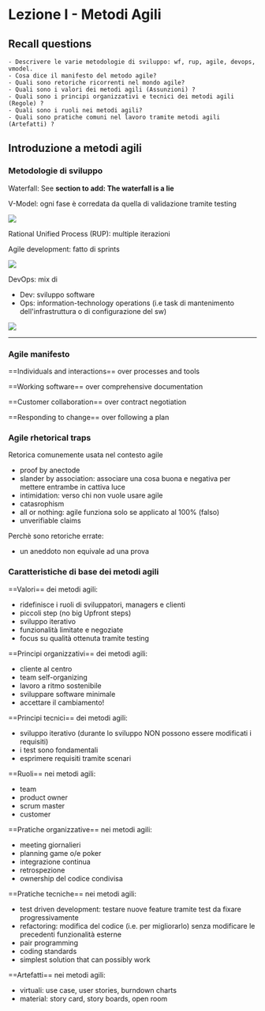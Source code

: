 # Lezione I - Metodi Agili

## Recall questions
    - Descrivere le varie metodologie di sviluppo: wf, rup, agile, devops, vmodel.
    - Cosa dice il manifesto del metodo agile?
    - Quali sono retoriche ricorrenti nel mondo agile?
    - Quali sono i valori dei metodi agili (Assunzioni) ?
    - Quali sono i principi organizzativi e tecnici dei metodi agili (Regole) ?
    - Quali sono i ruoli nei metodi agili?
    - Quali sono pratiche comuni nel lavoro tramite metodi agili (Artefatti) ?

## Introduzione a metodi agili

### Metodologie di sviluppo

Waterfall: See **section to add: The waterfall is a lie**

V-Model: ogni fase è corredata da quella di validazione tramite testing 

![](../../../Agile/vmodel.png)

Rational Unified Process (RUP): multiple iterazioni

Agile development: fatto di sprints

![](../../../Agile/agile.png)

DevOps: mix di 
- Dev: sviluppo software
- Ops: information-technology operations (i.e task di mantenimento dell'infrastruttura o
       di configurazione del sw)

![](../../../Agile/devops.png)

---

### Agile manifesto

==Individuals and interactions== over processes and tools

==Working software== over comprehensive documentation

==Customer collaboration== over contract negotiation

==Responding to change== over following a plan

### Agile rhetorical traps

Retorica comunemente usata nel contesto agile
- proof by anectode
- slander by association: associare una cosa buona e negativa per mettere entrambe in cattiva luce
- intimidation: verso chi non vuole usare agile 
- catasrophism
- all or nothing: agile funziona solo se applicato al 100% (falso)
- unverifiable claims

Perchè sono retoriche errate:
- un aneddoto non equivale ad una prova


### Caratteristiche di base dei metodi agili

==Valori== dei metodi agili:
- ridefinisce i ruoli di sviluppatori, managers e clienti
- piccoli step (no big Upfront steps)
- sviluppo iterativo
- funzionalità limitate e negoziate
- focus su qualità ottenuta tramite testing

==Principi organizzativi== dei metodi agili: 
- cliente al centro
- team self-organizing
- lavoro a ritmo sostenibile
- sviluppare software minimale
- accettare il cambiamento!

==Principi tecnici== dei metodi agili: 
- sviluppo iterativo (durante lo sviluppo NON possono essere modificati i requisiti)
- i test sono fondamentali
- esprimere requisiti tramite scenari

==Ruoli== nei metodi agili:
- team
- product owner 
- scrum master
- customer

==Pratiche organizzative== nei metodi agili:
- meeting giornalieri
- planning game o/e poker
- integrazione continua
- retrospezione 
- ownership del codice condivisa

==Pratiche tecniche== nei metodi agili:
- test driven development: testare nuove feature tramite test da fixare progressivamente
- refactoring: modifica del codice (i.e. per migliorarlo) senza modificare le precedenti funzionalità esterne
- pair programming
- coding standards
- simplest solution that can possibly work

==Artefatti== nei metodi agili:
- virtuali: use case, user stories, burndown charts
- material: story card, story boards, open room
